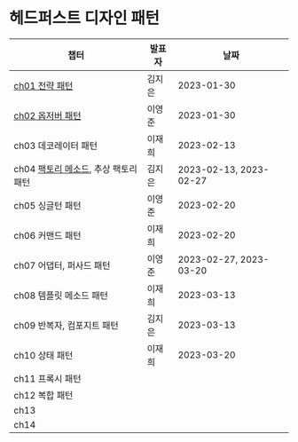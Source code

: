 # 헤드퍼스트 디자인 패턴
| 챕터                                                                        | 발표자 | 날짜                   |
| --------------------------------------------------------------------------- | ------ | ---------------------- |
| [ch01 전략 패턴](Chapter01.전략%20패턴.md)                                  | 김지은 | 2023-01-30             |
| [ch02 옵저버 패턴](Chapter02.옵저버%20패턴.md)                              | 이영준 | 2023-01-30             |
| ch03 데코레이터 패턴                                                        | 이재희 | 2023-02-13             |
| ch04 [팩토리 메소드](Chapter04.팩토리%20메소드%20패턴.md), 추상 팩토리 패턴 | 김지은 | 2023-02-13, 2023-02-27 |
| ch05 싱글턴 패턴                                                            | 이영준 | 2023-02-20             |
| ch06 커맨드 패턴                                                            | 이재희 | 2023-02-20             |
| ch07 어댑터, 퍼사드 패턴                                                    | 이영준 | 2023-02-27, 2023-03-20 |
| ch08 템플릿 메소드 패턴                                                     | 이재희 | 2023-03-13             |
| ch09 반복자, 컴포지트 패턴                                                  | 김지은 | 2023-03-13             |
| ch10 상태 패턴                                                              | 이재희 | 2023-03-20             |
| ch11 프록시 패턴                                                            |        |                        |
| ch12 복합 패턴                                                              |        |                        |
| ch13                                                                        |        |                        |
| ch14                                                                        |        |                        |
